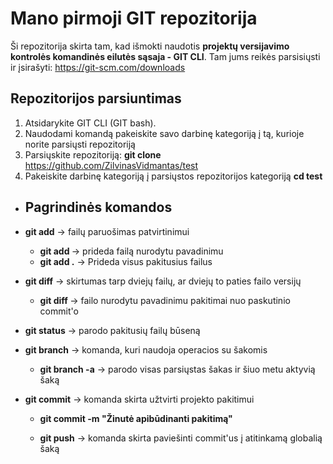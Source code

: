 # Mano pirmoji GIT repozitorija

Ši repozitorija skirta tam, kad išmokti naudotis **projektų versijavimo kontrolės komandinės eilutės sąsaja - GIT CLI**. Tam jums reikės parsisiųsti ir įsirašyti:
https://git-scm.com/downloads

## Repozitorijos parsiuntimas

1. Atsidarykite GIT CLI (GIT bash).
2. Naudodami komandą **<cd>** pakeiskite savo darbinę kategoriją į tą, kurioje norite parsiųsti repozitoriją
3. Parsiųskite repozitoriją:
  **git clone** https://github.com/ZilvinasVidmantas/test
4. Pakeiskite darbinę kategoriją į parsiųstos repozitorijos kategoriją
  **cd test**
- ## Pagrindinės komandos
- **git add** -> failų paruošimas patvirtinimui
  - **git add <failo-pavadinimas>** -> prideda failą nurodytu pavadinimu
  - **git add .** -> Prideda visus pakitusius failus
 
- **git diff** -> skirtumas tarp dviejų failų, ar dviejų to paties failo versijų
  - **git diff <failo-pavadinimas>** ->  failo nurodytu pavadinimu pakitimai nuo paskutinio commit'o

- **git status** -> parodo pakitusių failų būseną

- **git branch** -> komanda, kuri naudoja operacios su šakomis
  - **git branch -a** -> parodo visas parsiųstas šakas ir šiuo metu aktyvią šaką

- **git commit** -> komanda skirta užtvirti projekto pakitimui
  - **git commit -m "Žinutė apibūdinanti pakitimą"**

  - **git push** -> komanda skirta paviešinti commit'us į atitinkamą globalią šaką
